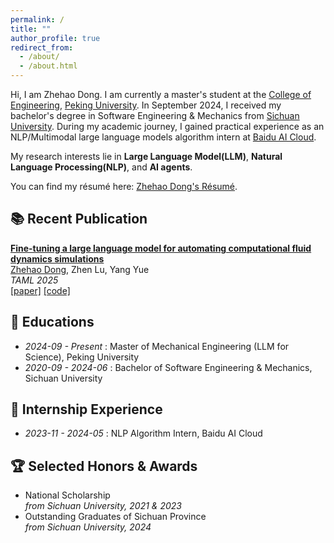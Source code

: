 ```yaml
---
permalink: /
title: ""
author_profile: true
redirect_from: 
  - /about/
  - /about.html
---
```


Hi, I am Zhehao Dong. I am currently a master's student at the [College of Engineering](https://www.coe.pku.edu.cn/), [Peking University](https://www.pku.edu.cn/). In September 2024, I received my bachelor's degree in Software Engineering & Mechanics from [Sichuan University](https://www.scu.edu.cn/). During my academic journey, I gained practical experience as an NLP/Multimodal large language models algorithm intern at [Baidu AI Cloud](https://cloud.baidu.com/).

My research interests lie in **Large Language Model(LLM)**, **Natural Language Processing(NLP)**, and **AI agents**. 

You can find my résumé here: [Zhehao Dong's Résumé](http://vittoriodong.github.io/zhehaodong.github.io/assets/resume.pdf).

## 📚 Recent Publication
[**Fine-tuning a large language model for automating computational fluid dynamics simulations**](https://www.sciencedirect.com/science/article/pii/S2095034925000261)  
<u>Zhehao Dong</u>, Zhen Lu, Yang Yue  
*TAML 2025*  
[[paper]](https://www.sciencedirect.com/science/article/pii/S2095034925000261) [[code]](https://github.com/YYgroup/AutoCFD)

## 🏫 Educations
- *2024-09 - Present* : Master of Mechanical Engineering (LLM for Science), Peking University
- *2020-09 - 2024-06* : Bachelor of Software Engineering & Mechanics, Sichuan University

## 💼 Internship Experience
- *2023-11 - 2024-05* : NLP Algorithm Intern, Baidu AI Cloud

## 🏆 Selected Honors & Awards
- National Scholarship  
  *from Sichuan University, 2021 & 2023*
- Outstanding Graduates of Sichuan Province  
  *from Sichuan University, 2024*